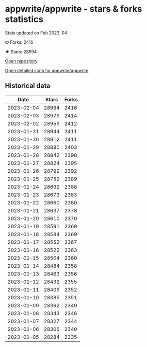 # appwrite/appwrite - stars & forks statistics

Stats updated on Feb 2023, 04

☋ Forks: 2416

★ Stars: 28994

[Open repository](https://github.com/appwrite/appwrite)

[Open detailed stats for appwrite/appwrite](https://reviewgithub.com/rep/appwrite/appwrite)

## Historical data
| Date | Stars | Forks |
|------|-------|-------|
| 2023-02-04 | 28994 | 2416 | 
| 2023-02-03 | 28979 | 2414 | 
| 2023-02-02 | 28959 | 2412 | 
| 2023-01-31 | 28944 | 2411 | 
| 2023-01-30 | 28912 | 2411 | 
| 2023-01-29 | 28880 | 2403 | 
| 2023-01-28 | 28842 | 2398 | 
| 2023-01-27 | 28824 | 2395 | 
| 2023-01-26 | 28799 | 2392 | 
| 2023-01-25 | 28752 | 2389 | 
| 2023-01-24 | 28692 | 2388 | 
| 2023-01-23 | 28673 | 2383 | 
| 2023-01-22 | 28660 | 2380 | 
| 2023-01-21 | 28637 | 2378 | 
| 2023-01-20 | 28610 | 2370 | 
| 2023-01-19 | 28591 | 2369 | 
| 2023-01-18 | 28584 | 2369 | 
| 2023-01-17 | 28552 | 2367 | 
| 2023-01-16 | 28522 | 2363 | 
| 2023-01-15 | 28504 | 2360 | 
| 2023-01-14 | 28484 | 2358 | 
| 2023-01-13 | 28463 | 2356 | 
| 2023-01-12 | 28432 | 2355 | 
| 2023-01-11 | 28409 | 2352 | 
| 2023-01-10 | 28385 | 2351 | 
| 2023-01-09 | 28362 | 2349 | 
| 2023-01-08 | 28343 | 2346 | 
| 2023-01-07 | 28327 | 2344 | 
| 2023-01-06 | 28306 | 2340 | 
| 2023-01-05 | 28284 | 2335 | 

